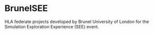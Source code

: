 # BrunelSEE
HLA federate projects developed by Brunel University of London for the Simulation Exploration Experience (SEE) event.
